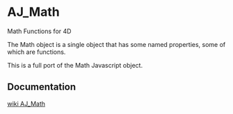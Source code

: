 # AJ_Math
Math Functions for 4D

The Math object is a single object that has some named properties, some of which are functions. 

This is a full port of the Math Javascript object.

## Documentation 

[wiki AJ_Math](https://github.com/AJARProject/AJ_Math/wiki)


